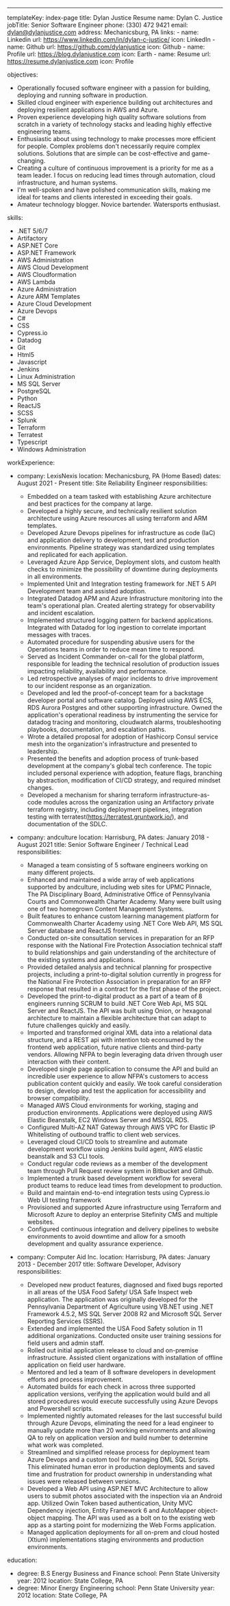 ---

templateKey: index-page
title: Dylan Justice Resume
name: Dylan C. Justice
jobTitle: Senior Software Engineer
phone: (330) 472 9421
email: dylan@dylanjustice.com
address: Mechanicsburg, PA
links:
    - name: Linkedin
      url: https://www.linkedin.com/in/dylan-c-justice/
      icon: LinkedIn
    - name: Github
      url: https://github.com/dylanjustice
      icon: Github
    - name: Profile
      url: https://blog.dylanjustice.com
      icon: Earth
    - name: Resume
      url: https://resume.dylanjustice.com
      icon: Profile

objectives:

-   Operationally focused software engineer with a passion for building, deploying and running software in production.
-   Skilled cloud engineer with experience building out architectures and deploying resilient applications in AWS and Azure.
-   Proven experience developing high quality software solutions from scratch in a variety of technology stacks and leading highly effective engineering teams.
-   Enthusiastic about using technology to make processes more efficient for people. Complex problems don't necessarily require complex solutions. Solutions that are simple can be cost-effective and game-changing.
-   Creating a culture of continuous improvement is a priority for me as a team leader. I focus on reducing lead times through automation, cloud infrastructure, and human systems.
-   I'm well-spoken and have polished communication skills, making me ideal for teams and clients interested in exceeding their goals.
-   Amateur technology blogger. Novice bartender. Watersports enthusiast.

skills:

-   .NET 5/6/7
-   Artifactory
-   ASP.NET Core
-   ASP.NET Framework
-   AWS Administration
-   AWS Cloud Development
-   AWS Cloudformation
-   AWS Lambda
-   Azure Administration
-   Azure ARM Templates
-   Azure Cloud Development
-   Azure Devops
-   C#
-   CSS
-   Cypress.io
-   Datadog
-   Git
-   Html5
-   Javascript
-   Jenkins
-   Linux Administration
-   MS SQL Server
-   PostgreSQL
-   Python
-   ReactJS
-   SCSS
-   Splunk
-   Terraform
-   Terratest
-   Typescript
-   Windows Administration

workExperience:

-   company: LexisNexis
    location: Mechanicsburg, PA (Home Based)
    dates: August 2021 - Present
    title: Site Reliability Engineer
    responsibilities:

    -   Embedded on a team tasked with establishing Azure architecture and best practices for the company at large.
    -   Developed a highly secure, and technically resilient solution architecture using Azure resources all using terraform and ARM templates.
    -   Developed Azure Devops pipelines for infrastructure as code (IaC) and application delivery to development, test and production environments. Pipeline strategy was standardized using templates and replicated for each application.
    -   Leveraged Azure App Service, Deployment slots, and custom health checks to minimize the possibility of downtime during deployments in all environments.
    -   Implemented Unit and Integration testing framework for .NET 5 API Development team and assisted adoption.
    -   Integrated Datadog APM and Azure Infrastructure monitoring into the team's operational plan. Created alerting strategy for observability and incident escalation.
    -   Implemented structured logging pattern for backend applications. Integrated with Datadog for log ingestion to correlate important messages with traces.
    -   Automated procedure for suspending abusive users for the Operations teams in order to reduce mean time to respond.
    -   Served as Incident Commander on-call for the global platform, responsible for leading the technical resolution of production issues impacting reliability, availability and performance.
    -   Led retrospective analyses of major incidents to drive improvement to our incident response as an organization.
    -   Developed and led the proof-of-concept team for a backstage developer portal and software catalog. Deployed using AWS ECS, RDS Aurora Postgres and other supporting infrastructure. Owned the application's operational readiness by instrumenting the service for datadog tracing and monitoring, cloudwatch alarms, troubleshooting playbooks, documentation, and escalation paths.
    -   Wrote a detailed proposal for adoption of Hashicorp Consul service mesh into the organization's infrastructure and presented to leadership.
    -   Presented the benefits and adoption process of trunk-based development at the company's global tech conference. The topic included personal experience with adoption, feature flags, branching by abstraction, modification of CI/CD strategy, and required mindset changes.
    -   Developed a mechanism for sharing terraform infrastructure-as-code modules across the organization using an Artifactory private terraform registry, including deployment pipelines, integration testing with terratest(https://terratest.gruntwork.io/), and documentation of the SDLC.

-   company: andculture
    location: Harrisburg, PA
    dates: January 2018 - August 2021
    title: Senior Software Engineer / Technical Lead
    responsibilities:

    -   Managed a team consisting of 5 software engineers working on many different projects.
    -   Enhanced and maintained a wide array of web applications supported by andculture, including web sites for UPMC Pinnacle, The PA Disciplinary Board, Administrative Office of Pennsylvania Courts and Commonwealth Charter Academy. Many were built using one of two homegrown Content Management Systems.
    -   Built features to enhance custom learning management platform for Commonwealth Charter Academy using .NET Core Web API, MS SQL Server database and ReactJS frontend.
    -   Conducted on-site consultation services in preparation for an RFP response with the National Fire Protection Association technical staff to build relationships and gain understanding of the architecture of the existing systems and applications.
    -   Provided detailed analysis and technical planning for prospective projects, including a print-to-digital solution currently in progress for the National Fire Protection Association in preparation for an RFP response that resulted in a contract for the first phase of the project.
    -   Developed the print-to-digital product as a part of a team of 8 engineers running SCRUM to build .NET Core Web Api, MS SQL Server and ReactJS. The API was built using Onion, or hexagonal architecture to maintain a flexible architecture that can adapt to future challenges quickly and easily.
    -   Imported and transformed original XML data into a relational data structure, and a REST api with intention tob econsumed by the frontend web application, future native clients and third-party vendors. Allowing NFPA to begin leveraging data driven through user interaction with their content.
    -   Developed single page application to consume the API and build an incredible user experience to allow NFPA's customers to access publication content quickly and easily. We took careful consideration to design, develop and test the application for accessibility and browser compatibility.
    -   Managed AWS Cloud environments for working, staging and production environments. Applications were deployed using AWS Elastic Beanstalk, EC2 Windows Server and MSSQL RDS.
    -   Configured Multi-AZ NAT Gateway through AWS VPC for Elastic IP Whitelisting of outbound traffic to client web services.
    -   Leveraged cloud CI/CD tools to streamline and automate development workflow using Jenkins build agent, AWS elastic beanstalk and S3 CLI tools.
    -   Conduct regular code reviews as a member of the development team through Pull Request review system in Bitbucket and Github.
    -   Implemented a trunk based development workflow for several product teams to reduce lead times from development to production.
    -   Build and maintain end-to-end integration tests using Cypress.io Web UI testing framework
    -   Provisioned and supported Azure infrastructure using Terraform and Microsoft Azure to deploy an enterprise Sitefinity CMS and multiple websites.
    -   Configured continuous integration and delivery pipelines to website environments to avoid downtime and allow for a smooth development and quality assurance experience.

-   company: Computer Aid Inc.
    location: Harrisburg, PA
    dates: January 2013 - December 2017
    title: Software Developer, Advisory
    responsibilities:
    -   Developed new product features, diagnosed and fixed bugs reported in all areas of the USA Food Safety/ USA Safe Inspect web application. The application was originally developed for the Pennsylvania Department of Agriculture using VB.NET using .NET Framework 4.5.2, MS SQL Server 2008 R2 and Microsoft SQL Server Reporting Services (SSRS).
    -   Extended and implemented the USA Food Safety solution in 11 additional organizations. Conducted onsite user training sessions for field users and admin staff.
    -   Rolled out initial application release to cloud and on-premise infrastructure. Assisted client organizations with installation of offline application on field user hardware.
    -   Mentored and led a team of 8 software developers in development efforts and process improvement.
    -   Automated builds for each check in across three supported application versions, verifying the application would build and all stored procedures would execute successfully using Azure Devops and Powershell scripts.
    -   Implemented nightly automated releases for the last successful build through Azure Devops, eliminating the need for a lead engineer to manually update more than 20 working environments and allowing QA to rely on application version and build number to determine what work was completed.
    -   Streamlined and simplified release process for deployment team Azure Devops and a custom tool for managing DML SQL Scripts. This eliminated human error in production deployments and saved time and frustration for product ownership in understanding what issues were released between versions.
    -   Developed a Web API using ASP.NET MVC Architecture to allow users to submit photos associated with the inspection via an Android app. Utilized Owin Token based authentication, Unity MVC Dependency injection, Entity Framework 6 and AutoMapper object-object mapping. The API was used as a bolt on to the existing web app as a starting point for modernizing the Web Forms application.
    -   Managed application deployments for all on-prem and cloud hosted (Xtium) implementations staging environments and production environments.

education:

-   degree: B.S Energy Business and Finance
    school: Penn State University
    year: 2012
    location: State College, PA
-   degree: Minor Energy Engineering
    school: Penn State University
    year: 2012
    location: State College, PA
